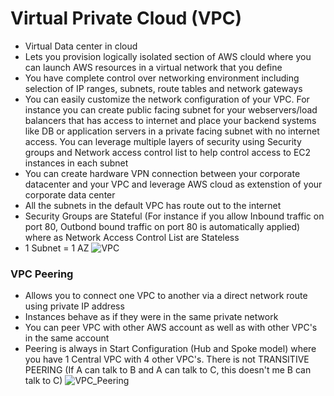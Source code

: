 # Virtual Private Cloud (VPC)

- Virtual Data center in cloud
- Lets you provision logically isolated section of AWS clould where you can launch AWS resources in a virtual network that you define
- You have complete control over networking environment including selection of IP ranges, subnets, route tables and network gateways
- You can easily customize the network configuration of your VPC. For instance you can create public facing subnet for your webservers/load balancers that has access to internet and place your backend systems like DB or application servers in a private facing subnet with no internet access. You can leverage multiple layers of security using Security groups and Network access control list to help control access to EC2 instances in each subnet
- You can create hardware VPN connection between your corporate  datacenter and your VPC and leverage AWS cloud as extenstion of your corporate data center
- All the subnets in the default VPC has route out to the internet
- Security Groups are Stateful (For instance if you allow Inbound traffic on port 80, Outbond bound traffic on port 80 is automatically applied) where as Network Access Control List are Stateless
- 1 Subnet = 1 AZ
![VPC](https://s3.amazonaws.com/hfcontents/kbimages/VPC.png "VPC")

### VPC Peering
- Allows you to connect one VPC to another via a direct network route using private IP address
- Instances behave as if they were in the same private network
- You can peer VPC with other AWS account as well as with other VPC's in the same account
- Peering is always in Start Configuration (Hub and Spoke model) where you have 1 Central VPC with 4 other VPC's. There is not TRANSITIVE PEERING (If A can talk to B and A can talk to C, this doesn't me B can talk to C)
![VPC_Peering](https://s3.amazonaws.com/hfcontents/kbimages/VPC_Peering.png "VPC_Peering")
